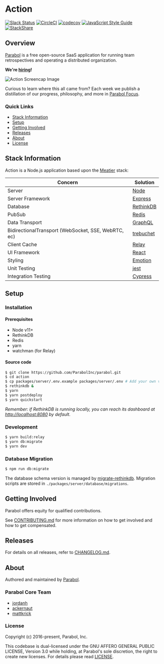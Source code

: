 # Action

[![Slack Status](http://slackin.parabol.co/badge.svg)](http://slackin.parabol.co/)
[![CircleCI](https://circleci.com/gh/ParabolInc/parabol.svg?style=svg)](https://circleci.com/gh/ParabolInc/parabol)
[![codecov](https://codecov.io/gh/ParabolInc/parabol/branch/master/graph/badge.svg)](https://codecov.io/gh/ParabolInc/parabol)
[![JavaScript Style Guide](https://img.shields.io/badge/code_style-standard-brightgreen.svg)](https://standardjs.com)
[![StackShare](https://img.shields.io/badge/tech-stack-0690fa.svg?style=flat)](https://stackshare.io/parabol-inc/parabol-multiplayer-web-app)

## Overview

[Parabol](https://www.parabol.co) is a free open-source SaaS application for
running team retrospectives and operating a distributed organization.

**We're [hiring](https://www.parabol.co/join)!**

![Action Screencap Image](./docs/images/20180718_Action_Snapshot.gif)

Curious to learn where this all came from? Each week we publish a distillation
of our progress, philosophy, and more in
[Parabol Focus](https://focus.parabol.co/).

### Quick Links

* [Stack Information](#stack-information)
* [Setup](#setup)
* [Getting Involved](#getting-involved)
* [Releases](#releases)
* [About](#about)
* [License](#license)

## Stack Information

Action is a Node.js application based upon the
[Meatier](https://github.com/mattkrick/meatier) stack:

| Concern            | Solution                                                |
|--------------------|---------------------------------------------------------|
| Server             | [Node](https://nodejs.org/)                         |
| Server Framework   | [Express](http://expressjs.com/)                        |
| Database           | [RethinkDB](https://www.rethinkdb.com/)                 |
| PubSub | [Redis](https://redis.io) |
| Data Transport     | [GraphQL](https://github.com/graphql/graphql-js)        |
| BidirectionalTransport (WebSocket, SSE, WebRTC, ec) | [trebuchet](https://github.com/mattkrick/trebuchet-client)               |
| Client Cache  | [Relay](https://facebook.github.io/relay/)              |
| UI Framework    | [React](https://facebook.github.io/react/)              |
| Styling            | [Emotion](https://emotion.sh/)          |
| Unit Testing       | [jest](https://facebook.github.io/jest)                 |
| Integration Testing | [Cypress](https://cypress.io) |

## Setup

### Installation

#### Prerequisites

 - Node v11+
 - RethinkDB
 - Redis
 - yarn
 - watchman (for Relay)

#### Source code

```bash
$ git clone https://github.com/ParabolInc/parabol.git
$ cd action
$ cp packages/server/.env.example packages/server/.env # Add your own vars here
$ rethinkdb &
$ yarn
$ yarn postdeploy
$ yarn quickstart
```
_Remember: if RethinkDB is running locally, you can reach its dashboard at
[http://localhost:8080](http://localhost:8080) by default._

### Development
```bash
$ yarn build:relay
$ yarn db:migrate
$ yarn dev
```

### Database Migration

```bash
$ npm run db:migrate
```

The database schema version is managed by
[migrate-rethinkdb](https://github.com/ParabolInc/migrate-rethinkdb).
Migration scripts are stored in `./packages/server/database/migrations`.

## Getting Involved

Parabol offers equity for qualified contributions.

See [CONTRIBUTING.md](./CONTRIBUTING.md) for more information on how to
get involved and how to get compensated.

## Releases

For details on all releases, refer to [CHANGELOG.md](./CHANGELOG.md).

## About

Authored and maintained by [Parabol](http://parabol.co).

### Parabol Core Team

* [jordanh](https://github.com/jordanh)
* [ackernaut](https://github.com/ackernaut)
* [mattkrick](https://github.com/mattkrick)

### License

Copyright (c) 2016-present, Parabol, Inc.

This codebase is dual-licensed under the GNU AFFERO GENERAL PUBLIC LICENSE,
Version 3.0 while holding, at Parabol's sole discretion, the right to create
new licenses. For details please read [LICENSE](LICENSE).

